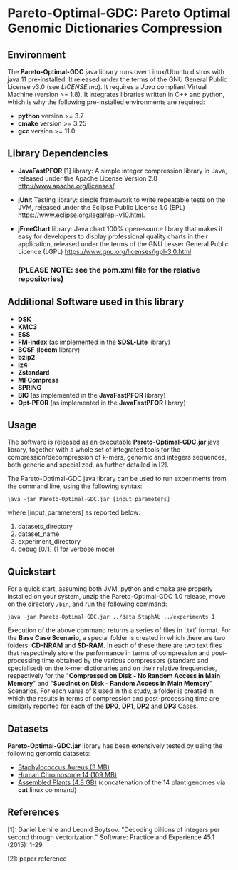 # Pareto-Optimal-GDC: Pareto Optimal Genomic Dictionaries Compression

## Environment

The **Pareto-Optimal-GDC** java library runs over Linux/Ubuntu distros with java 11 pre-installed. It released under the terms of the GNU General Public License v3.0 (see *LICENSE.md*). It requires a *Java* compliant Virtual Machine (version >= 1.8).  It integrates libraries written in C++ and python, which is why the following pre-installed environments are required: 

- **python** version >= 3.7
- **cmake** version >= 3.25
- **gcc** version >= 11.0


## Library Dependencies

- **JavaFastPFOR** [1] library: A simple integer compression library in Java, released under the Apache License Version 2.0 http://www.apache.org/licenses/.

- **jUnit** Testing library: simple framework to write repeatable tests on the JVM, released under the Eclipse Public License 1.0 (EPL) https://www.eclipse.org/legal/epl-v10.html. 

- **jFreeChart** library: Java chart 100% open-source library that makes it easy for developers to display professional quality charts in their application, released under the terms of the GNU Lesser General Public Licence (LGPL) https://www.gnu.org/licenses/lgpl-3.0.html.

  ### (PLEASE NOTE: see the pom.xml file for the relative repositories)


## Additional Software used in this library

- **DSK**
- **KMC3**
- **ESS**
- **FM-index** (as implemented in the **SDSL-Lite** library)
- **BCSF** (**locom** library)
- **bzip2**
- **lz4**
- **Zstandard**
- **MFCompress**
- **SPRING**
- **BIC** (as implemented in the **JavaFastPFOR** library)
- **Opt-PFOR** (as implemented in the **JavaFastPFOR** library)




## Usage

The software is released as an executable **Pareto-Optimal-GDC.jar** java library, together with a whole set of integrated tools for the compression/decompression of k-mers, genomic and integers sequences, both generic and specialized, as further detailed in [2]. 

The Pareto-Optimal-GDC java library can be used to run experiments from the command line, using the following syntax:


`java -jar Pareto-Optimal-GDC.jar [input_parameters]`

where [input_parameters] as reported below:
1) datasets_directory
2) dataset_name 
3) experiment_directory 
4) debug [0/1] (1 for verbose mode)


## Quickstart
For a quick start, assuming both JVM, python and cmake are properly installed on your system, unzip the Pareto-Optimal-GDC 1.0 release, move on the directory `/bin`, and run the following command:

`java -jar Pareto-Optimal-GDC.jar ../data StaphAU ../experiments 1`


Execution of the above command returns a series of files in '.txt' format. For the **Base Case Scenario**, a special folder is created in which there are two folders: **CD-NRAM** and **SD-RAM**. In each of these there are two text files that respectively store the performance in terms of compression and post-processing time obtained by the various compressors (standard and specialised) on the k-mer dictionaries and on their relative frequencies, respectively for the "**Compressed on Disk - No Random Access in Main Memory**" and "**Succinct on Disk - Random Access in Main Memory**" Scenarios. For each value of k used in this study, a folder is created in which the results in terms of compression and post-processing time are similarly reported for each of the **DP0**, **DP1**, **DP2** and **DP3** Cases.



## Datasets

**Pareto-Optimal-GDC.jar** library has been extensively tested by using the following genomic datasets:
- [Staphylococcus Aureus (3 MB)](https://www.ncbi.nlm.nih.gov/nuccore/NC_010079.1?report=fasta)
- [Human Chromosome 14 (109 MB)](https://www.ncbi.nlm.nih.gov/assembly/GCF_000001405.14/)
- [Assembled Plants (4.8 GB)](http://afproject.org/media/genome/std/assembled/plants/dataset/assembled-plants.zip) (concatenation of the 14 plant genomes via **cat** linux command)


## References
[1]: Daniel Lemire and Leonid Boytsov. "Decoding billions of integers per second through vectorization." Software: Practice and Experience 45.1 (2015): 1-29.

[2]: paper reference
